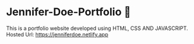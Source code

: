 # Jennifer-Doe-Portfolio :rocket:

This is a portfolio website developed using HTML, CSS AND JAVASCRIPT.
Hosted Url: https://jenniferdoe.netlify.app
